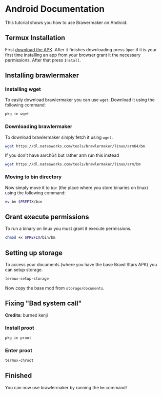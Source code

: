 # Android Documentation

This tutorial shows you how to use Brawermaker on Android.

## Termux Installation

First [download the APK](https://dl.natesworks.com/tools/termux/termux.apk). After it finishes downloading press `Open` if it is your first time installing an app from your browser grant it the necessary permissions. After that press `Install`.

## Installing brawlermaker

### Installing wget

To easily download brawlermaker you can use `wget`. Download it using the following command:

```sh
pkg in wget
```

### Downloading brawlermaker

To download brawlermaker simply fetch it using `wget`.

```sh
wget https://dl.natesworks.com/tools/brawlermaker/linux/arm64/bm
```

If you don't have aarch64 but rather arm run this instead

```sh
wget https://dl.natesworks.com/tools/brawlermaker/linux/arm/bm
```

### Moving to bin directory

Now simply move it to `bin` (the place where you store binaries on linux) using the following command:

```sh
mv bm $PREFIX/bin
```

## Grant execute permissions

To run a binary on linux you must grant it execute permissions.

```sh
chmod +x $PREFIX/bin/bm
```

## Setting up storage

To access your documents (where you have the base Brawl Stars APK) you can setup storage.

```sh
termux-setup-storage
```

Now copy the base mod from `storage/documents`.

## Fixing "Bad system call"

**Credits:** burned kenji

### Install proot

```sh
pkg in proot
```

### Enter proot

```sh
termux-chroot
```

## Finished

You can now use brawlermaker by running the `bm` command!
